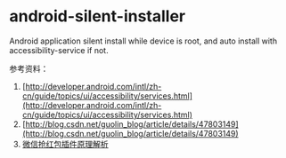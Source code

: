 # android-silent-installer
Android application silent install while device is root, and auto install with accessibility-service if not.

参考资料：

1. [http://developer.android.com/intl/zh-cn/guide/topics/ui/accessibility/services.html](http://developer.android.com/intl/zh-cn/guide/topics/ui/accessibility/services.html)
2. [http://blog.csdn.net/guolin_blog/article/details/47803149](http://blog.csdn.net/guolin_blog/article/details/47803149)
3. [微信抢红包插件原理解析](http://blog.csdn.net/jiangwei0910410003/article/details/48895153)


